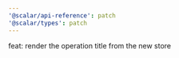 ```yaml
---
'@scalar/api-reference': patch
'@scalar/types': patch
---
```


feat: render the operation title from the new store
